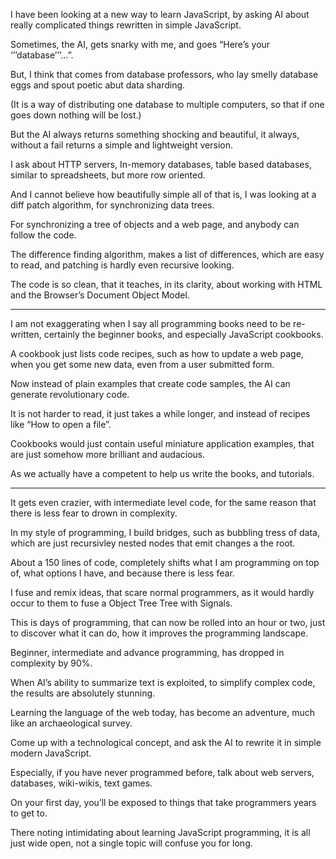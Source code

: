 I have been looking at a new way to learn JavaScript,
by asking AI about really complicated things rewritten in simple JavaScript.

Sometimes, the AI, gets snarky with me,
and goes “Here’s your ‘’’database’’’…”.

But, I think that comes from database professors,
who lay smelly database eggs and spout poetic abut data sharding.

(It is a way of distributing one database to multiple computers,
so that if one goes down nothing will be lost.)

But the AI always returns something shocking and beautiful,
it always, without a fail returns a simple and lightweight version.

I ask about HTTP servers, In-memory databases, table based databases,
similar to spreadsheets, but more row oriented.

And I cannot believe how beautifully simple all of that is,
I was looking at a diff patch algorithm, for synchronizing data trees.

For synchronizing a tree of objects and a web page,
and anybody can follow the code.

The difference finding algorithm, makes a list of differences,
which are easy to read, and patching is hardly even recursive looking.

The code is so clean, that it teaches, in its clarity,
about working with HTML and the Browser’s Document Object Model.

---

I am not exaggerating when I say all programming books need to be re-written,
certainly the beginner books, and especially JavaScript cookbooks.

A cookbook just lists code recipes, such as how to update a web page,
when you get some new data, even from a user submitted form.

Now instead of plain examples that create code samples,
the AI can generate revolutionary code.

It is not harder to read, it just takes a while longer,
and instead of recipes like “How to open a file”.

Cookbooks would just contain useful miniature application examples,
that are just somehow more brilliant and audacious.

As we actually have a competent to help us write the books,
and tutorials.

---

It gets even crazier, with intermediate level code,
for the same reason that there is less fear to drown in complexity.

In my style of programming, I build bridges, such as bubbling tress of data,
which are just recursivley nested nodes that emit changes a the root.

About a 150 lines of code, completely shifts what I am programming on top of,
what options I have, and because there is less fear.

I fuse and remix ideas, that scare normal programmers,
as it would hardly occur to them to fuse a Object Tree Tree with Signals.

This is days of programming, that can now be rolled into an hour or two,
just to discover what it can do, how it improves the programming landscape.

Beginner, intermediate and advance programming,
has dropped in complexity by 90%.

When AI’s ability to summarize text is exploited,
to simplify complex code, the results are absolutely stunning.

Learning the language of the web today,
has become an adventure, much like an archaeological survey.

Come up with a technological concept,
and ask the AI to rewrite it in simple modern JavaScript.

Especially, if you have never programmed before,
talk about web servers, databases, wiki-wikis, text games.

On your first day,
you’ll be exposed to things that take programmers years to get to.

There noting intimidating about learning JavaScript programming,
it is all just wide open, not a single topic will confuse you for long.
